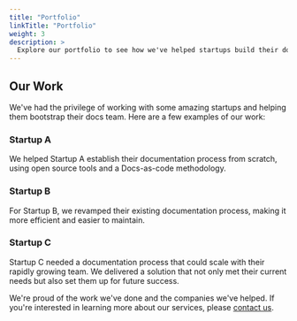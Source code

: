 ```yaml
---
title: "Portfolio"
linkTitle: "Portfolio"
weight: 3
description: >
  Explore our portfolio to see how we've helped startups build their documentation processes using open source tools and a Docs-as-code methodology.
---
```


## Our Work

We've had the privilege of working with some amazing startups and helping them bootstrap their docs team. Here are a few examples of our work:

### Startup A

We helped Startup A establish their documentation process from scratch, using open source tools and a Docs-as-code methodology.

### Startup B

For Startup B, we revamped their existing documentation process, making it more efficient and easier to maintain.

### Startup C

Startup C needed a documentation process that could scale with their rapidly growing team. We delivered a solution that not only met their current needs but also set them up for future success.

We're proud of the work we've done and the companies we've helped. If you're interested in learning more about our services, please [contact us](/contact/).